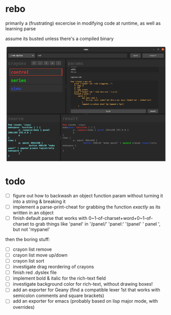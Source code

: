 # rebo
primarily a (frustrating) excercise in modifying code at runtime, as well as learning parse

assume its busted unless there's a compiled binary

![screenie](210407_rebo_screenie.png)

# todo
- [ ] figure out how to backwash an object function param without turning it into a string & breaking it
- [ ] implement a parse-print-cheat for grabbing the function *exactly* as its written in an object
- [ ] finish default parse that works with 0~1-of-charset+word+0~1-of-charset to grab things like 'panel' in '/panel/' 'panel:' '(panel' ' panel ', but not 'mypanel'

then the boring stuff:
- [ ] crayon list remove
- [ ] crayon list move up/down
- [ ] crayon list sort
- [ ] investigate drag reordering of crayons
- [ ] finish red .dyslex file
- [ ] implement bold & italic for the rich-text field
- [ ] investigate background color for rich-text, without drawing boxes!
- [ ] add an exporter for Geany (find a compatible lexer 1st that works with semicolon comments and square brackets)
- [ ] add an exporter for emacs (probably based on lisp major mode, with overrides)
